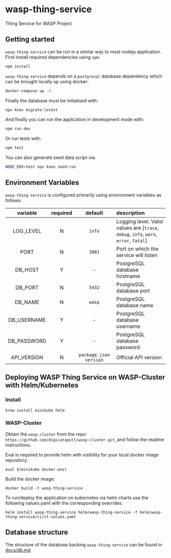 # wasp-thing-service

Thing Service for WASP Project

## Getting started

`wasp-thing-service` can be run in a similar way to most nodejs application. First install required dependencies using `npm`:

```sh
npm install
```

`wasp-thing-service` depends on a `postgresql` database dependency which can be brought locally up using docker:

```sh
docker-compose up -d
```

Finally the database must be initialised with:

```sh
npx knex migrate:latest
```

And finally you can run the application in development mode with:

```sh
npm run dev
```

Or run tests with:

```sh
npm test
```

You can also generate seed data script via:

```sh
NODE_ENV=test npx knex seed:run
```

## Environment Variables

`wasp-thing-service` is configured primarily using environment variables as follows:

|  variable   | required |        default         | description                                                                          |
| :---------: | :------: | :--------------------: | :----------------------------------------------------------------------------------- |
|  LOG_LEVEL  |    N     |         `info`         | Logging level. Valid values are [`trace`, `debug`, `info`, `warn`, `error`, `fatal`] |
|    PORT     |    N     |         `3001`         | Port on which the service will listen                                                |
|   DB_HOST   |    Y     |           -            | PostgreSQL database hostname                                                         |
|   DB_PORT   |    N     |         `5432`         | PostgreSQL database port                                                             |
|   DB_NAME   |    N     |         `wasp`         | PostgreSQL database name                                                             |
| DB_USERNAME |    Y     |           -            | PostgreSQL database username                                                         |
| DB_PASSWORD |    Y     |           -            | PostgreSQL database password                                                         |
| API_VERSION |    N     | `package.json version` | Official API version                                                                 |

## Deploying WASP Thing Service on WASP-Cluster with Helm/Kubernetes

### Install

```
brew install minikube helm
```

### WASP-Cluster

Obtain the `wasp-cluster` from the repo: `https://github.com/digicatapult/wasp-cluster.git`, and follow the readme instructions.

Eval is required to provide helm with visibility for your local docker image repository:

```
eval $(minikube docker-env)
```

Build the docker image:

```
docker build -t wasp-thing-service .
```

To run/deploy the application on kubernetes via helm charts use the following values.yaml with the corresponding overrides:

```
helm install wasp-thing-service helm/wasp-thing-service -f helm/wasp-thing-service/ci/ct-values.yaml
```

## Database structure

The structure of the database backing `wasp-thing-service` can be found in [docs/db.md](./docs/db.md)
